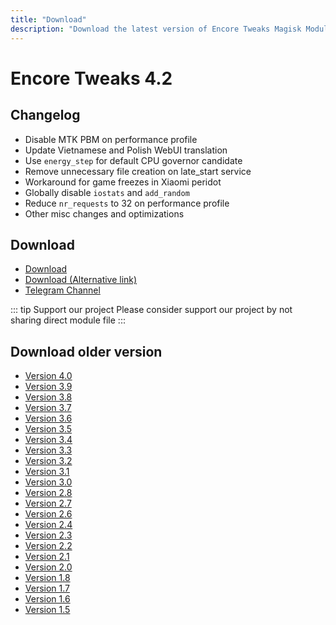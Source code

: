 ```yaml
---
title: "Download"
description: "Download the latest version of Encore Tweaks Magisk Module here"
---
```


# Encore Tweaks 4.2

## Changelog

- Disable MTK PBM on performance profile
- Update Vietnamese and Polish WebUI translation
- Use `energy_step` for default CPU governor candidate
- Remove unnecessary file creation on late_start service
- Workaround for game freezes in Xiaomi peridot
- Globally disable `iostats` and `add_random`
- Reduce `nr_requests` to 32 on performance profile
- Other misc changes and optimizations

## Download
- [Download](https://github.com/Rem01Gaming/encore/releases/tag/4.2)
- [Download (Alternative link)](https://dl.rem01gaming.dev/releases/encore/4.2/encore-4.2-899-84bbcb5-release.zip)
- [Telegram Channel](https://rem01schannel.t.me)

::: tip Support our project
Please consider support our project by not sharing direct module file
:::

## Download older version
- [Version 4.0](/download/version/4.0)
- [Version 3.9](/download/version/3.9)
- [Version 3.8](/download/version/3.8)
- [Version 3.7](/download/version/3.7)
- [Version 3.6](/download/version/3.6)
- [Version 3.5](/download/version/3.5)
- [Version 3.4](/download/version/3.4)
- [Version 3.3](/download/version/3.3)
- [Version 3.2](/download/version/3.2)
- [Version 3.1](/download/version/3.1)
- [Version 3.0](/download/version/3.0)
- [Version 2.8](/download/version/2.8)
- [Version 2.7](/download/version/2.7)
- [Version 2.6](/download/version/2.6)
- [Version 2.4](/download/version/2.4)
- [Version 2.3](/download/version/2.3)
- [Version 2.2](/download/version/2.2)
- [Version 2.1](/download/version/2.1)
- [Version 2.0](/download/version/2.0)
- [Version 1.8](/download/version/1.8)
- [Version 1.7](/download/version/1.7)
- [Version 1.6](/download/version/1.6)
- [Version 1.5](/download/version/1.5)
